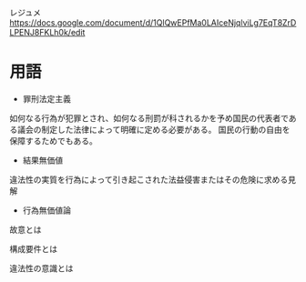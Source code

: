 レジュメ
https://docs.google.com/document/d/1QlQwEPfMa0LAIceNjqlviLg7EqT8ZrDLPENJ8FKLh0k/edit



# 用語

- 罪刑法定主義

如何なる行為が犯罪とされ、如何なる刑罰が科されるかを予め国民の代表者である議会の制定した法律によって明確に定める必要がある。
国民の行動の自由を保障するためでもある。

- 結果無価値

違法性の実質を行為によって引き起こされた法益侵害またはその危険に求める見解

- 行為無価値論


故意とは

構成要件とは

違法性の意識とは
